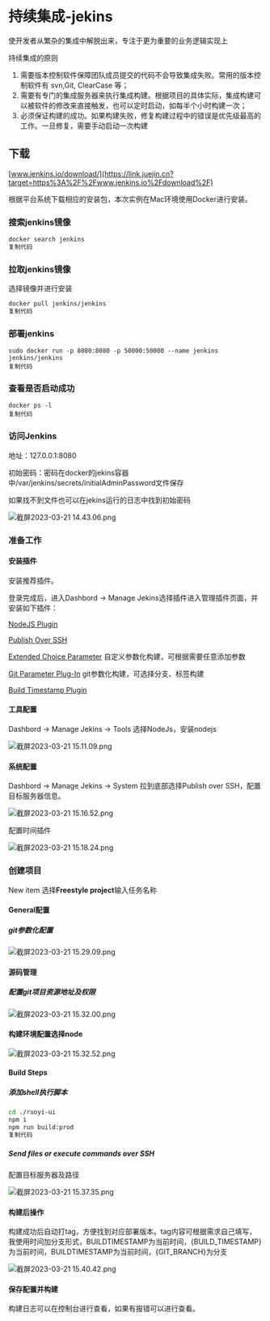 # 持续集成-jekins

使开发者从繁杂的集成中解脱出来，专注于更为重要的业务逻辑实现上

持续集成的原则

1. 需要版本控制软件保障团队成员提交的代码不会导致集成失败。常用的版本控制软件有 svn,Git, ClearCase 等；
2. 需要有专门的集成服务器来执行集成构建。根据项目的具体实际，集成构建可以被软件的修改来直接触发，也可以定时启动，如每半个小时构建一次；
3. 必须保证构建的成功。如果构建失败，修复构建过程中的错误是优先级最高的工作。一旦修复，需要手动启动一次构建

## 下载

[www.jenkins.io/download/](https://link.juejin.cn?target=https%3A%2F%2Fwww.jenkins.io%2Fdownload%2F)

根据平台系统下载相应的安装包，本次实例在Mac环境使用Docker进行安装。

### 搜索jenkins镜像

```sql
docker search jenkins
复制代码
```

### 拉取jenkins镜像

选择镜像并进行安装

```bash
docker pull jenkins/jenkins
复制代码
```

### 部署jenkins

```arduino
sudo docker run -p 8080:8080 -p 50000:50000 --name jenkins jenkins/jenkins
复制代码
```

### 查看是否启动成功

```
docker ps -l
复制代码
```

### **访问Jenkins**

地址：127.0.0.1:8080

初始密码：密码在docker的jekins容器中/var/jenkins/secrets/initialAdminPassword文件保存

如果找不到文件也可以在jekins运行的日志中找到初始密码

![截屏2023-03-21 14.43.06.png](https://p6-juejin.byteimg.com/tos-cn-i-k3u1fbpfcp/0aea0baffed644d992293348835f9bef~tplv-k3u1fbpfcp-zoom-in-crop-mark:1512:0:0:0.awebp?)

### 准备工作

#### 安装插件

安装推荐插件。

登录完成后，进入Dashbord -> Manage Jekins选择插件进入管理插件页面，并安装如下插件：

[NodeJS Plugin](https://link.juejin.cn?target=https%3A%2F%2Fplugins.jenkins.io%2Fnodejs)

[Publish Over SSH](https://link.juejin.cn?target=https%3A%2F%2Fplugins.jenkins.io%2Fpublish-over-ssh)

[Extended Choice Parameter](https://link.juejin.cn?target=https%3A%2F%2Fplugins.jenkins.io%2Fextended-choice-parameter) 自定义参数化构建，可根据需要任意添加参数

[Git Parameter Plug-In](https://link.juejin.cn?target=https%3A%2F%2Fplugins.jenkins.io%2Fgit-parameter) git参数化构建，可选择分支、标签构建

[Build Timestamp Plugin](https://link.juejin.cn?target=https%3A%2F%2Fplugins.jenkins.io%2Fbuild-timestamp)

#### 工具配置

Dashbord -> Manage Jekins -> Tools 选择NodeJs，安装nodejs

![截屏2023-03-21 15.11.09.png](https://p9-juejin.byteimg.com/tos-cn-i-k3u1fbpfcp/4f3915201d904678bcf356197bb1dde6~tplv-k3u1fbpfcp-zoom-in-crop-mark:1512:0:0:0.awebp?)

#### 系统配置

Dashbord -> Manage Jekins -> System 拉到底部选择Publish over SSH，配置目标服务器信息。

![截屏2023-03-21 15.16.52.png](https://p6-juejin.byteimg.com/tos-cn-i-k3u1fbpfcp/43c790845eee4c7b9c4b1b98cd088db6~tplv-k3u1fbpfcp-zoom-in-crop-mark:1512:0:0:0.awebp?)

配置时间插件

![截屏2023-03-21 15.18.24.png](https://p3-juejin.byteimg.com/tos-cn-i-k3u1fbpfcp/bc4ef65ffa294dceba5c17eef31ab3b3~tplv-k3u1fbpfcp-zoom-in-crop-mark:1512:0:0:0.awebp?)

### 创建项目

New item 选择**Freestyle project**输入任务名称

#### General配置

##### git参数化配置

![截屏2023-03-21 15.29.09.png](https://p3-juejin.byteimg.com/tos-cn-i-k3u1fbpfcp/0a070cd8983c46b3a0e6f7d8f9ff9b99~tplv-k3u1fbpfcp-zoom-in-crop-mark:1512:0:0:0.awebp?)

#### 源码管理

##### 配置git项目资源地址及权限

![截屏2023-03-21 15.32.00.png](https://p3-juejin.byteimg.com/tos-cn-i-k3u1fbpfcp/f64e609ba70547759bf9574a89b1a589~tplv-k3u1fbpfcp-zoom-in-crop-mark:1512:0:0:0.awebp?)

#### 构建环境配置选择node

![截屏2023-03-21 15.32.52.png](https://p3-juejin.byteimg.com/tos-cn-i-k3u1fbpfcp/680649e38d2a4190b7191d7d3c2a7a0f~tplv-k3u1fbpfcp-zoom-in-crop-mark:1512:0:0:0.awebp?)

#### Build Steps

##### 添加shell执行脚本

```bash
cd ./ruoyi-ui
npm i
npm run build:prod
复制代码
```

##### **Send files or execute commands over SSH**

配置目标服务器及路径

![截屏2023-03-21 15.37.35.png](https://p9-juejin.byteimg.com/tos-cn-i-k3u1fbpfcp/e7ff10bc0dcb45a689c8b26c943affd7~tplv-k3u1fbpfcp-zoom-in-crop-mark:1512:0:0:0.awebp?)

#### 构建后操作

构建成功后自动打tag，方便找到对应部署版本。tag内容可根据需求自己填写，我使用时间加分支形式，BUILDTIMESTAMP为当前时间，{BUILD_TIMESTAMP}为当前时间，BUILDTIMESTAMP为当前时间，{GIT_BRANCH}为分支

![截屏2023-03-21 15.40.42.png](https://p6-juejin.byteimg.com/tos-cn-i-k3u1fbpfcp/e5ff3d035d8f483b8f2a34d666dca2a2~tplv-k3u1fbpfcp-zoom-in-crop-mark:1512:0:0:0.awebp?)

#### 保存配置并构建

构建日志可以在控制台进行查看，如果有报错可以进行查看。

